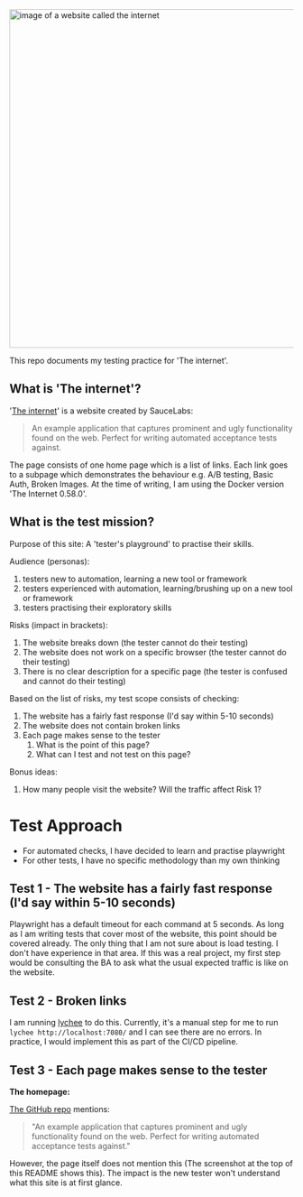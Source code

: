 <img width="600" alt="image of a website called the internet" src="https://github.com/p2635/playwright-the-internet/assets/4522927/f00d2e25-58c8-48fa-92cd-3f8dd8878635">

This repo documents my testing practice for 'The internet'.

## What is 'The internet'?

'[The internet](https://github.com/saucelabs/the-internet)' is a website created by SauceLabs:

> An example application that captures prominent and ugly functionality found on the web. Perfect for writing automated acceptance tests against.

The page consists of one home page which is a list of links. Each link goes to a subpage which demonstrates the behaviour e.g. A/B testing, Basic Auth, Broken Images. At the time of writing, I am using the Docker version 'The Internet 0.58.0'.

## What is the test mission?

Purpose of this site: A 'tester's playground' to practise their skills.

Audience (personas):

1. testers new to automation, learning a new tool or framework
2. testers experienced with automation, learning/brushing up on a new tool or framework
3. testers practising their exploratory skills

Risks (impact in brackets):

1. The website breaks down (the tester cannot do their testing)
2. The website does not work on a specific browser (the tester cannot do their testing)
3. There is no clear description for a specific page (the tester is confused and cannot do their testing)

Based on the list of risks, my test scope consists of checking:

1. The website has a fairly fast response (I'd say within 5-10 seconds)
2. The website does not contain broken links
3. Each page makes sense to the tester
   1. What is the point of this page?
   2. What can I test and not test on this page?

Bonus ideas:

1. How many people visit the website? Will the traffic affect Risk 1?

# Test Approach

- For automated checks, I have decided to learn and practise playwright
- For other tests, I have no specific methodology than my own thinking

## Test 1 - The website has a fairly fast response (I'd say within 5-10 seconds)

Playwright has a default timeout for each command at 5 seconds. As long as I am writing tests that cover most of the website, this point should be covered already. The only thing that I am not sure about is load testing. I don't have experience in that area. If this was a real project, my first step would be consulting the BA to ask what the usual expected traffic is like on the website.

## Test 2 - Broken links

I am running [lychee](https://github.com/lycheeverse/lychee) to do this. Currently, it's a manual step for me to run `lychee http://localhost:7080/` and I can see there are no errors. In practice, I would implement this as part of the CI/CD pipeline.

## Test 3 - Each page makes sense to the tester

**The homepage:**

[The GitHub repo](https://github.com/saucelabs/the-internet) mentions:

> "An example application that captures prominent and ugly functionality found on the web. Perfect for writing automated acceptance tests against."

However, the page itself does not mention this (The screenshot at the top of this README shows this). The impact is the new tester won't understand what this site is at first glance.
